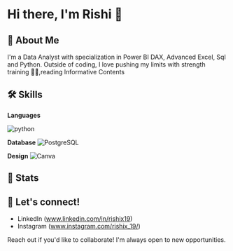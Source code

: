 # Hi there, I'm Rishi 👋

## 🚀 About Me

I'm a Data Analyst with specialization in Power BI DAX, Advanced Excel, Sql and Python.
Outside of coding, I love pushing my limits with strength training 🏋️‍♀️,reading Informative Contents

## 🛠️ Skills

**Languages**

![python](https://img.shields.io/badge/Python-FFD43B?style=for-the-badge&logo=python&logoColor=darkgreen)

**Database**
![PostgreSQL](https://img.shields.io/badge/PostgreSQL-316192?style=for-the-badge&logo=postgresql&logoColor=white)

**Design**
![Canva](https://img.shields.io/badge/Canva-%2300C4CC.svg?&style=for-the-badge&logo=Canva&logoColor=white)

## 📌 Stats

## 🤝 Let's connect!

- LinkedIn (www.linkedin.com/in/rishix19)
- Instagram (www.instagram.com/rishix_19/)

Reach out if you'd like to collaborate! I'm always open to new opportunities.
